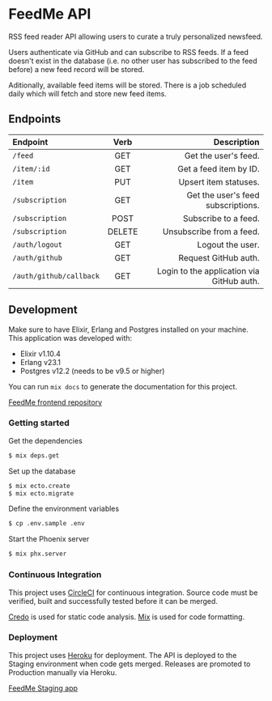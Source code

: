 # FeedMe API

RSS feed reader API allowing users to curate a truly personalized newsfeed.

Users authenticate via GitHub and can subscribe to RSS feeds. If a feed doesn't exist in the database (i.e. no other user has subscribed to the feed before) a new feed record will be stored.

Aditionally, available feed items will be stored. There is a job scheduled daily which will fetch and store new feed items.

## Endpoints

| Endpoint                |  Verb  |                               Description |
| :---------------------- | :----: | ----------------------------------------: |
| `/feed`                 |  GET   |                      Get the user's feed. |
| `/item/:id`             |  GET   |                    Get a feed item by ID. |
| `/item`                 |  PUT   |                     Upsert item statuses. |
| `/subscription`         |  GET   |        Get the user's feed subscriptions. |
| `/subscription`         |  POST  |                      Subscribe to a feed. |
| `/subscription`         | DELETE |                  Unsubscribe from a feed. |
| `/auth/logout`          |  GET   |                          Logout the user. |
| `/auth/github`          |  GET   |                      Request GitHub auth. |
| `/auth/github/callback` |  GET   | Login to the application via GitHub auth. |

## Development

Make sure to have Elixir, Erlang and Postgres installed on your machine. This application was developed with:

- Elixir v1.10.4
- Erlang v23.1
- Postgres v12.2 (needs to be v9.5 or higher)

You can run `mix docs` to generate the documentation for this project.

[FeedMe frontend repository](https://github.com/sean-beard/feed-me)

### Getting started

Get the dependencies

```bash
$ mix deps.get
```

Set up the database

```bash
$ mix ecto.create
$ mix ecto.migrate
```

Define the environment variables

```bash
$ cp .env.sample .env
```

Start the Phoenix server

```bash
$ mix phx.server
```

### Continuous Integration

This project uses [CircleCI](https://circleci.com/) for continuous integration. Source code must be verified, built and successfully tested before it can be merged.

[Credo](https://github.com/rrrene/credo) is used for static code analysis. [Mix](https://hexdocs.pm/mix/master/Mix.html) is used for code formatting.

### Deployment

This project uses [Heroku](https://www.heroku.com/) for deployment. The API is deployed to the Staging environment when code gets merged. Releases are promoted to Production manually via Heroku.

[FeedMe Staging app](https://feed-me-staging.netlify.app/)
